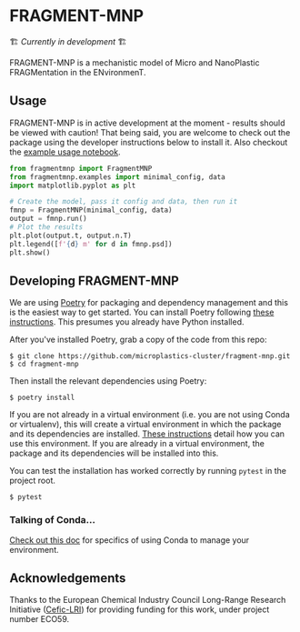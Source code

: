 # FRAGMENT-MNP

🏗️ *Currently in development* 🏗️

FRAGMENT-MNP is a mechanistic model of Micro and NanoPlastic FRAGMentation in the ENvironmenT.

## Usage

FRAGMENT-MNP is in active development at the moment - results should be viewed with caution! That being said, you are welcome to check out the package using the developer instructions below to install it. Also checkout the [example usage notebook](./doc/example-usage.ipynb).

```python
from fragmentmnp import FragmentMNP
from fragmentmnp.examples import minimal_config, data
import matplotlib.pyplot as plt

# Create the model, pass it config and data, then run it
fmnp = FragmentMNP(minimal_config, data)
output = fmnp.run()
# Plot the results
plt.plot(output.t, output.n.T)
plt.legend([f'{d} m' for d in fmnp.psd])
plt.show()
```

## Developing FRAGMENT-MNP

We are using [Poetry](https://python-poetry.org/) for packaging and dependency management and this is the easiest way to get started. You can install Poetry following [these instructions](https://python-poetry.org/docs/#installation). This presumes you already have Python installed.

After you've installed Poetry, grab a copy of the code from this repo:

```shell
$ git clone https://github.com/microplastics-cluster/fragment-mnp.git
$ cd fragment-mnp
```

Then install the relevant dependencies using Poetry:

```shell
$ poetry install 
```

If you are not already in a virtual environment (i.e. you are not using Conda or virtualenv), this will create a virtual environment in which the package and its dependencies are installed. [These instructions](https://python-poetry.org/docs/basic-usage/#using-your-virtual-environment) detail how you can use this environment. If you are already in a virtual environment, the package and its dependencies will be installed into this.

You can test the installation has worked correctly by running `pytest` in the project root.

```shell
$ pytest
```

### Talking of Conda...

[Check out this doc](./doc/conda.md) for specifics of using Conda to manage your environment.

## Acknowledgements

Thanks to the European Chemical Industry Council Long-Range Research Initiative ([Cefic-LRI](https://cefic-lri.org/)) for providing funding for this work, under project number ECO59.